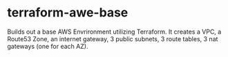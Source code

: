 # terraform-awe-base
Builds out a base AWS Envrironment utilizing Terraform.  It creates a VPC, a Route53 Zone, an internet gateway, 3 public subnets, 3 route tables, 3 nat gateways (one for each AZ).

